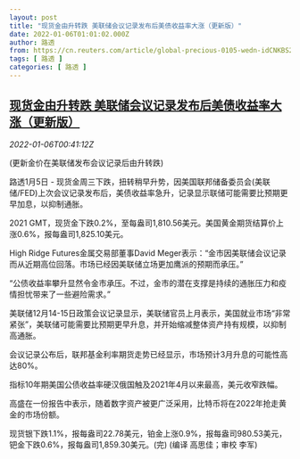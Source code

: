 ```yaml
---
layout: post
title: "现货金由升转跌 美联储会议记录发布后美债收益率大涨（更新版）"
date: 2022-01-06T01:01:02.000Z
author: 路透
from: https://cn.reuters.com/article/global-precious-0105-wedn-idCNKBS2JG014
tags: [ 路透 ]
categories: [ 路透 ]
---
```

<!--1641430862000-->
[现货金由升转跌 美联储会议记录发布后美债收益率大涨（更新版）](https://cn.reuters.com/article/global-precious-0105-wedn-idCNKBS2JG014)
------

<div>
<div><i>2022-01-06T00:41:12Z</i></div><p>(更新金价在美联储发布会议记录后由升转跌)</p><p>路透1月5日 - 现货金周三下跌，扭转稍早升势，因美国联邦储备委员会(美联储/FED)上次会议记录发布后，美债收益率急升，记录显示联储可能需要比预期更早加息，以抑制通胀。</p><p>2021 GMT，现货金下跌0.2%，至每盎司1,810.56美元。美国黄金期货结算价上涨0.6%，报每盎司1,825.10美元。</p><p>High Ridge Futures金属交易部董事David Meger表示：“金市因美联储会议记录而从近期高位回落。市场已经因美联储立场更加鹰派的预期而承压。”</p><p>“公债收益率攀升显然令金市承压。不过，金市的潜在支撑是持续的通胀压力和疫情担忧带来了一些避险需求。”</p><p>美联储12月14-15日政策会议记录显示，美联储官员上月表示，美国就业市场“非常紧张”，美联储可能需要比预期更早升息，并开始缩减整体资产持有规模，以抑制高通胀。</p><p>会议记录公布后，联邦基金利率期货走势已经显示，市场预计3月升息的可能性高达80%。</p><p>指标10年期美国公债收益率硬汉俄国触及2021年4月以来最高，美元收窄跌幅。</p><p>高盛在一份报告中表示，随着数字资产被更广泛采用，比特币将在2022年抢走黄金的市场份额。</p><p>现货银下跌1.1%，报每盎司22.78美元，铂金上涨0.9%，报每盎司980.53美元，钯金下跌0.6%，报每盎司1,859.30美元。(完) (编译 高思佳；审校 李军)</p>
</div>
